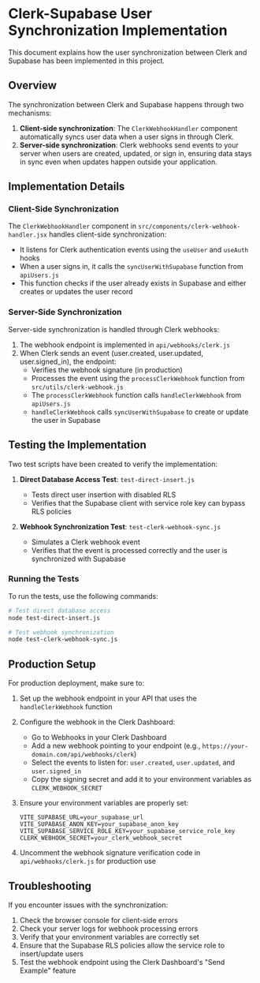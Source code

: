 # Clerk-Supabase User Synchronization Implementation

This document explains how the user synchronization between Clerk and Supabase has been implemented in this project.

## Overview

The synchronization between Clerk and Supabase happens through two mechanisms:

1. **Client-side synchronization**: The `ClerkWebhookHandler` component automatically syncs user data when a user signs in through Clerk.
2. **Server-side synchronization**: Clerk webhooks send events to your server when users are created, updated, or sign in, ensuring data stays in sync even when updates happen outside your application.

## Implementation Details

### Client-Side Synchronization

The `ClerkWebhookHandler` component in `src/components/clerk-webhook-handler.jsx` handles client-side synchronization:

- It listens for Clerk authentication events using the `useUser` and `useAuth` hooks
- When a user signs in, it calls the `syncUserWithSupabase` function from `apiUsers.js`
- This function checks if the user already exists in Supabase and either creates or updates the user record

### Server-Side Synchronization

Server-side synchronization is handled through Clerk webhooks:

1. The webhook endpoint is implemented in `api/webhooks/clerk.js`
2. When Clerk sends an event (user.created, user.updated, user.signed_in), the endpoint:
   - Verifies the webhook signature (in production)
   - Processes the event using the `processClerkWebhook` function from `src/utils/clerk-webhook.js`
   - The `processClerkWebhook` function calls `handleClerkWebhook` from `apiUsers.js`
   - `handleClerkWebhook` calls `syncUserWithSupabase` to create or update the user in Supabase

## Testing the Implementation

Two test scripts have been created to verify the implementation:

1. **Direct Database Access Test**: `test-direct-insert.js`
   - Tests direct user insertion with disabled RLS
   - Verifies that the Supabase client with service role key can bypass RLS policies

2. **Webhook Synchronization Test**: `test-clerk-webhook-sync.js`
   - Simulates a Clerk webhook event
   - Verifies that the event is processed correctly and the user is synchronized with Supabase

### Running the Tests

To run the tests, use the following commands:

```bash
# Test direct database access
node test-direct-insert.js

# Test webhook synchronization
node test-clerk-webhook-sync.js
```

## Production Setup

For production deployment, make sure to:

1. Set up the webhook endpoint in your API that uses the `handleClerkWebhook` function
2. Configure the webhook in the Clerk Dashboard:
   - Go to Webhooks in your Clerk Dashboard
   - Add a new webhook pointing to your endpoint (e.g., `https://your-domain.com/api/webhooks/clerk`)
   - Select the events to listen for: `user.created`, `user.updated`, and `user.signed_in`
   - Copy the signing secret and add it to your environment variables as `CLERK_WEBHOOK_SECRET`

3. Ensure your environment variables are properly set:
   ```
   VITE_SUPABASE_URL=your_supabase_url
   VITE_SUPABASE_ANON_KEY=your_supabase_anon_key
   VITE_SUPABASE_SERVICE_ROLE_KEY=your_supabase_service_role_key
   CLERK_WEBHOOK_SECRET=your_clerk_webhook_secret
   ```

4. Uncomment the webhook signature verification code in `api/webhooks/clerk.js` for production use

## Troubleshooting

If you encounter issues with the synchronization:

1. Check the browser console for client-side errors
2. Check your server logs for webhook processing errors
3. Verify that your environment variables are correctly set
4. Ensure that the Supabase RLS policies allow the service role to insert/update users
5. Test the webhook endpoint using the Clerk Dashboard's "Send Example" feature